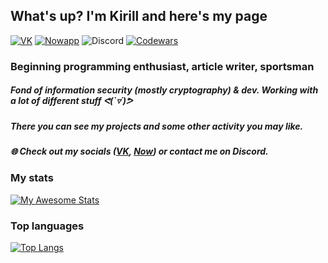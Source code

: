 ## What's up? I'm Kirill and here's my page
[![VK](https://img.shields.io/badge/-VK-303030?style=for-the-badge&logo=VK&logoColor=0078ff)](https://vk.com/based_on64)
[![Nowapp](https://img.shields.io/badge/-Now-303030?style=for-the-badge&logo=wearos&logoColor=FFFFFF)](https://nowapp.me/based_on64)
![Discord](https://img.shields.io/badge/-Kyakov%237913-303030?style=for-the-badge&logo=discord&logoColor=5865f2)
[![Codewars](https://img.shields.io/badge/-CDWRS-303030?style=for-the-badge&logo=codewars&logoColor=F9F6EE)](https://www.codewars.com/users/Kiryha)
### Beginning programming enthusiast, article writer, sportsman
##### Fond of information security (mostly cryptography) & dev. Working with a lot of different stuff ᕙ(`▿´)ᕗ
##### There you can see my projects and some other activity you may like️.
##### 🌐 Check out my socials ([VK](https://vk.com/based_on64), [Now](https://nowapp.me/based_on64)) or contact me on Discord.
###
### My stats
[![My Awesome Stats](https://awesome-github-stats.azurewebsites.net/user-stats/yakcrypt?cardType=github&theme=react&Background=162343)](https://git.io/awesome-stats-card)
### Top languages
[![Top Langs](https://github-readme-stats.vercel.app/api/top-langs/?username=yakcrypt&layout=compact&theme=react&Background=1623433)](https://github.com/anuraghazra/github-readme-stats)
